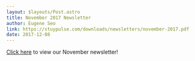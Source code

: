 ```yaml
---
layout: $layouts/Post.astro
title: November 2017 Newsletter
author: Eugene Seo
link: https://stuypulse.com/downloads/newsletters/november-2017.pdf
date: 2017-12-08
---
```

[Click here](/downloads/newsletters/november-2017.pdf) to view our November newsletter!
